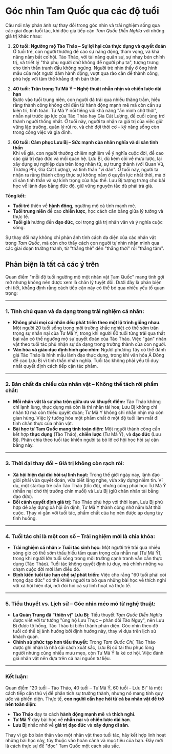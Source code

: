 # Góc nhìn Tam Quốc qua các độ tuổi

Câu nói này phản ánh sự thay đổi trong góc nhìn và trải nghiệm sống qua các giai đoạn tuổi tác, khi độc giả tiếp cận *Tam Quốc Diễn Nghĩa* với những giá trị khác nhau:

1. **20 tuổi: Ngưỡng mộ Tào Tháo – Sự lợi hại của thực dụng và quyết đoán**  
   Ở tuổi trẻ, con người thường đề cao sự năng động, tham vọng, và khả năng nắm bắt cơ hội. Tào Tháo, với tài năng quân sự, sự nhạy bén chính trị, và triết lý "thà phụ người chứ không để người phụ ta", tượng trưng cho tinh thần tranh đấu không ngừng. Người trẻ nhìn thấy ở ông hình mẫu của một người dám hành động, vượt qua rào cản để thành công, phù hợp với tâm thế khẳng định bản thân.

2. **40 tuổi: Trân trọng Tư Mã Ý – Nghệ thuật nhẫn nhịn và chiến lược dài hạn**  
   Bước vào tuổi trung niên, con người đã trải qua nhiều thăng trầm, hiểu rằng thành công không chỉ đến từ hành động mạnh mẽ mà còn cần sự kiên trì, tính toán. Tư Mã Ý nổi tiếng với khả năng "ẩn mình chờ thời", nhẫn nại trước áp lực của Tào Tháo hay Gia Cát Lượng, để cuối cùng trở thành người thống nhất. Ở tuổi này, người ta nhận ra giá trị của việc giữ vững lập trường, quản lý rủi ro, và chờ đợi thời cơ – kỹ năng sống còn trong công việc và gia đình.

3. **60 tuổi: Cảm phục Lưu Bị – Sức mạnh của nhân nghĩa và di sản tinh thần**  
   Khi về già, con người thường chiêm nghiệm về ý nghĩa cuộc đời, đề cao các giá trị đạo đức và mối quan hệ. Lưu Bị, dù kém cỏi về mưu lược, lại xây dựng sự nghiệp dựa trên lòng nhân từ, sự trung thành (với Quan Vũ, Trương Phi, Gia Cát Lượng), và tinh thần "vì dân". Ở tuổi này, người ta nhận ra rằng thành công thực sự không nằm ở quyền lực nhất thời, mà ở di sản tinh thần và sự kính trọng của hậu thế. Lưu Bị tượng trưng cho bài học về lãnh đạo bằng đức độ, giữ vững nguyên tắc dù phải trả giá.

**Tổng kết:**  

- **Tuổi trẻ** thiên về **hành động**, ngưỡng mộ cá tính mạnh mẽ.  
- **Tuổi trung niên** đề cao **chiến lược**, học cách cân bằng giữa lý tưởng và thực tế.  
- **Tuổi già** hướng đến **đạo đức**, coi trọng giá trị nhân văn và ý nghĩa cuộc sống.  

Sự thay đổi này không chỉ phản ánh tính cách đa diện của các nhân vật trong *Tam Quốc*, mà còn cho thấy cách con người tự nhìn nhận mình qua các giai đoạn trưởng thành, từ "thắng thế" đến "thắng thời" rồi "thắng tâm".

## Phản biện là tất cả các ý trên

Quan điểm "mỗi độ tuổi ngưỡng mộ một nhân vật Tam Quốc" mang tính gợi mở nhưng không nên được xem là chân lý tuyệt đối. Dưới đây là phản biện chi tiết, khẳng định rằng cách tiếp cận này có thể bỏ qua nhiều yếu tố quan trọng:

---

### **1. Tính chủ quan và đa dạng trong trải nghiệm cá nhân:**

- **Không phải mọi cá nhân đều phát triển theo một lộ trình giống nhau.** Một người 20 tuổi sống trong môi trường khắc nghiệt có thể sớm trân trọng sự nhẫn nại của Tư Mã Ý, trong khi người 60 tuổi từng trải qua thất bại vẫn có thể ngưỡng mộ sự quyết đoán của Tào Tháo. Việc "gán" nhân vật theo tuổi tác phủ nhận sự đa dạng trong trưởng thành của con người.
- **Văn hóa và giáo dục định hình góc nhìn:** Người phương Tây có thể đánh giá Tào Tháo là hình mẫu lãnh đạo thực dụng, trong khi văn hóa Á Đông đề cao Lưu Bị vì tinh thần nhân nghĩa. Tuổi tác không phải yếu tố duy nhất quyết định cách tiếp cận tác phẩm.

---

### **2. Bản chất đa chiều của nhân vật – Không thể tách rời phẩm chất:**

- **Mỗi nhân vật là sự pha trộn giữa ưu và khuyết điểm:** Tào Tháo không chỉ lạnh lùng, thực dụng mà còn là thi nhân tài hoa; Lưu Bị không chỉ nhân từ mà còn thiếu quyết đoán; Tư Mã Ý không chỉ nhẫn nhịn mà còn gian hùng. Việc lý tưởng hóa một phẩm chất ở một độ tuổi làm mất đi tính chân thực của nhân vật.
- **Bài học từ Tam Quốc mang tính toàn diện:** Một người thành công cần kết hợp **thực dụng** (Tào Tháo), **chiến lược** (Tư Mã Ý), và **đạo đức** (Lưu Bị). Phân chia theo tuổi tác khiến người ta bỏ lỡ cơ hội học hỏi sự cân bằng này.

---

### **3. Thời đại thay đổi – Giá trị không còn rạch ròi:**

- **Xã hội hiện đại đòi hỏi sự linh hoạt:** Trong thế giới ngày nay, lãnh đạo giỏi phải vừa quyết đoán, vừa biết lắng nghe, vừa xây dựng niềm tin. Ví dụ, một startup trẻ cần Tào Tháo (tốc độ), nhưng cũng phải học Tư Mã Ý (nhẫn nại chờ thị trường chín muồi) và Lưu Bị (giữ chân nhân tài bằng đạo đức).
- **Bối cảnh quyết định giá trị:** Tào Tháo phù hợp với thời loạn, Lưu Bị phù hợp để xây dựng xã hội ổn định, Tư Mã Ý thành công nhờ nắm bắt thời cuộc. Thay vì gắn với tuổi tác, phẩm chất của họ nên được áp dụng tùy tình huống.

---

### **4. Tuổi tác chỉ là một con số – Trải nghiệm mới là chìa khóa:**

- **Trải nghiệm cá nhân > Tuổi tác sinh học:** Một người trẻ trải qua nhiều sóng gió có thể sớm thấu hiểu tầm quan trọng của nhẫn nại (Tư Mã Ý), trong khi người lớn tuổi sống trong môi trường cạnh tranh vẫn cần thực dụng (Tào Tháo). Tuổi tác không quyết định tư duy, mà chính những va chạm cuộc đời mới làm điều đó.
- **Định kiến tuổi tác hạn chế sự phát triển:** Việc cho rằng "60 tuổi phải coi trọng đạo đức" có thể khiến người ta bỏ qua những bài học về thích nghi với xã hội hiện đại, nơi đòi hỏi cả sự linh hoạt và thực tế.

---

### **5. Tiểu thuyết vs. Lịch sử – Góc nhìn méo mó từ nghệ thuật:**

- **La Quán Trung đã "thiên vị" Lưu Bị:** Tiểu thuyết *Tam Quốc Diễn Nghĩa* được viết với tư tưởng "ủng hộ Lưu Thục – phản đối Tào Ngụy", nên Lưu Bị được tô hồng, Tào Tháo bị biến thành phản diện. Góc nhìn theo độ tuổi có thể bị ảnh hưởng bởi định hướng này, thay vì dựa trên lịch sử khách quan.
- **Chính sử phức tạp hơn tiểu thuyết:** Trong *Tam Quốc Chí*, Tào Tháo được ghi nhận là nhà cải cách xuất sắc, Lưu Bị có tài thu phục lòng người nhưng cũng nhiều mưu mẹo, còn Tư Mã Ý là kẻ cơ hội. Việc đánh giá nhân vật nên dựa trên cả hai nguồn tư liệu.

---

### **Kết luận:**

Quan điểm "20 tuổi – Tào Tháo, 40 tuổi – Tư Mã Ý, 60 tuổi – Lưu Bị" là một cách tiếp cận thú vị để phân tích sự trưởng thành, nhưng nó mang tính quy ước và phiến diện. Thực tế, **con người cần học hỏi từ cả ba nhân vật để trở nên toàn diện**:

- **Tào Tháo** dạy ta cách **hành động mạnh mẽ** và **thích nghi**.
- **Tư Mã Ý** dạy bài học về **nhẫn nại** và **chiến lược dài hạn**.
- **Lưu Bị** nhắc nhở về **giá trị đạo đức** và **xây dựng di sản**.

Thay vì gò bó bản thân vào một nhân vật theo tuổi tác, hãy kết hợp linh hoạt những bài học này, tùy thuộc vào hoàn cảnh và mục tiêu của bạn. Đây mới là cách thực sự để "đọc" Tam Quốc một cách sâu sắc.
